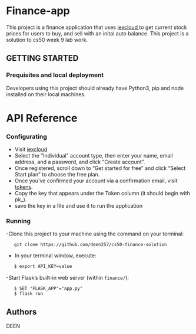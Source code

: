 # Finance-app
This project is a finance application that uses <a href="iexcloud.io/cloud-login#/register/" target="_blank"> iexcloud </a> to get current stock prices for users to buy, and sell with an inital auto balance. This project is a solution to cs50 week 9 lab work.

## GETTING STARTED
### Prequisites and local deployment
Developers using this project should already have Python3, pip and node installed on their local machines.

# API Reference
### Configurating
- Visit <a href="iexcloud.io/cloud-login#/register/" target="_blank"> iexcloud </a>
- Select the “Individual” account type, then enter your name, email address, and a password, and click “Create account”.
- Once registered, scroll down to “Get started for free” and click “Select Start plan” to choose the free plan.
- Once you’ve confirmed your account via a confirmation email, visit <a href="https://iexcloud.io/console/tokens" target="_blank"> tokens</a>.
- Copy the key that appears under the Token column (it should begin with pk_).
- save the key in a file and use it to run the application

### Running
-Clone this project to your machine using the command on your terminal:
```
   git clone https://github.com/deen257/cs50-finance-solution
```
- In your terminal window, execute:
```bash
   $ export API_KEY=value
```
-Start Flask’s built-in web server (within `finance/`):

```
   $ SET "FLASK_APP"="app.py"
   $ flask run
```

## Authors
DEEN

